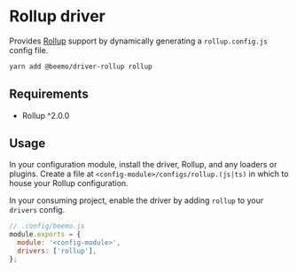 # Rollup driver

Provides [Rollup](https://github.com/rollup/rollup) support by dynamically generating a
`rollup.config.js` config file.

```bash
yarn add @beemo/driver-rollup rollup
```

## Requirements

- Rollup ^2.0.0

## Usage

In your configuration module, install the driver, Rollup, and any loaders or plugins. Create a file
at `<config-module>/configs/rollup.(js|ts)` in which to house your Rollup configuration.

In your consuming project, enable the driver by adding `rollup` to your `drivers` config.

```js
// .config/beemo.js
module.exports = {
  module: '<config-module>',
  drivers: ['rollup'],
};
```
